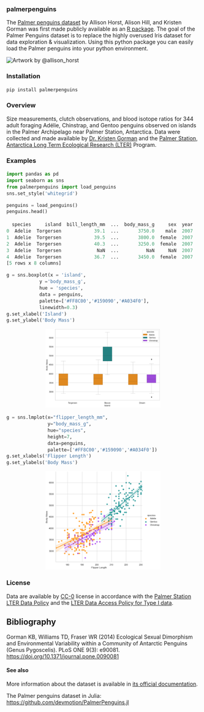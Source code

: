 
### palmerpenguins
The [Palmer penguins dataset](https://allisonhorst.github.io/palmerpenguins/) by Allison Horst, Alison Hill, and Kristen Gorman was first made publicly available as an [R package](https://cran.r-project.org/web/packages/palmerpenguins/index.html). The goal of the Palmer Penguins dataset is to replace the highly overused Iris dataset for data exploration & visualization.
Using this python package you can easily load the Palmer penguins into your python environment. 

![Artwork by @allison_horst](https://allisonhorst.github.io/palmerpenguins/reference/figures/lter_penguins.png "Artwork by @allison_horst")

### Installation

```python
pip install palmerpenguins
```

### Overview

Size measurements, clutch observations, and blood isotope ratios for 344 adult foraging Adélie, Chinstrap, and Gentoo penguins observed on islands in the Palmer Archipelago near Palmer Station, Antarctica. Data were collected and made available by [Dr. Kristen Gorman](https://www.uaf.edu/cfos/people/faculty/detail/kristen-gorman.php) and the [Palmer Station, Antarctica Long Term Ecological Research (LTER)](https://pal.lternet.edu/)  Program.

### Examples
```python
import pandas as pd
import seaborn as sns 
from palmerpenguins import load_penguins
sns.set_style('whitegrid')
```

```python
penguins = load_penguins()
penguins.head()

  species     island  bill_length_mm  ...  body_mass_g     sex  year
0  Adelie  Torgersen            39.1  ...       3750.0    male  2007
1  Adelie  Torgersen            39.5  ...       3800.0  female  2007
2  Adelie  Torgersen            40.3  ...       3250.0  female  2007
3  Adelie  Torgersen             NaN  ...          NaN     NaN  2007
4  Adelie  Torgersen            36.7  ...       3450.0  female  2007
[5 rows x 8 columns]
```

```python
g = sns.boxplot(x = 'island',
            y ='body_mass_g',
            hue = 'species',
            data = penguins,
            palette=['#FF8C00','#159090','#A034F0'],
            linewidth=0.3)
g.set_xlabel('Island')
g.set_ylabel('Body Mass')
```
<p align="center">
 <img width="300" src="docs/artworks/box_plot.PNG" />
</p>

```python
g = sns.lmplot(x="flipper_length_mm",
               y="body_mass_g",
               hue="species",
               height=7,
               data=penguins,
               palette=['#FF8C00','#159090','#A034F0'])
g.set_xlabels('Flipper Length')
g.set_ylabels('Body Mass')
```
<p align="center">
 <img width="300" src="docs/artworks/lm_plot.PNG" />
</p>

### License 
Data are available by
[CC-0](https://creativecommons.org/share-your-work/public-domain/cc0/) license in
accordance with the [Palmer Station LTER Data Policy](http://pal.lternet.edu/data/policies)
and the
[LTER Data Access Policy for Type I data](https://lternet.edu/data-access-policy/).

## Bibliography

Gorman KB, Williams TD, Fraser WR (2014) Ecological Sexual Dimorphism and Environmental
Variability within a Community of Antarctic Penguins (Genus Pygoscelis). PLoS ONE 9(3):
e90081. https://doi.org/10.1371/journal.pone.0090081

#### See also

More information about the dataset is available in
[its official documentation](https://allisonhorst.github.io/palmerpenguins/).

The Palmer penguins dataset in Julia:
https://github.com/devmotion/PalmerPenguins.jl

